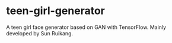 # teen-girl-generator
A teen girl face generator based on GAN with TensorFlow.
Mainly developed by Sun Ruikang.
